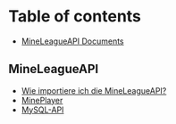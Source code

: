 # Table of contents

* [MineLeagueAPI Documents](README.md)

## MineLeagueAPI

* [Wie importiere ich die MineLeagueAPI?](mineleagueapi/wie-importiere-ich-die-mineleagueapi.md)
* [MinePlayer](mineleagueapi/mineplayer.md)
* [MySQL-API](mineleagueapi/mysql-api.md)

